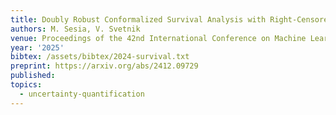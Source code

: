 ```yaml
---
title: Doubly Robust Conformalized Survival Analysis with Right-Censored Data
authors: M. Sesia, V. Svetnik
venue: Proceedings of the 42nd International Conference on Machine Learning (ICML), recently accepted
year: '2025'
bibtex: /assets/bibtex/2024-survival.txt
preprint: https://arxiv.org/abs/2412.09729
published:
topics:
  - uncertainty-quantification
---
```

